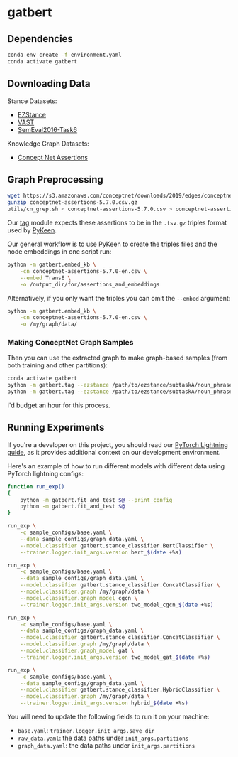 # gatbert

## Dependencies

```bash
conda env create -f environment.yaml
conda activate gatbert
```

## Downloading Data

Stance Datasets:
- [EZStance](https://github.com/chenyez/EZ-STANCE)
- [VAST](https://github.com/emilyallaway/zero-shot-stance/tree/master/data/VAST)
- [SemEval2016-Task6](https://www.saifmohammad.com/WebDocs/stance-data-all-annotations.zip)

Knowledge Graph Datasets:
- [Concept Net Assertions](https://s3.amazonaws.com/conceptnet/downloads/2019/edges/conceptnet-assertions-5.7.0.csv.gz)

## Graph Preprocessing

```bash
wget https://s3.amazonaws.com/conceptnet/downloads/2019/edges/conceptnet-assertions-5.7.0.csv.gz
gunzip conceptnet-assertions-5.7.0.csv.gz
utils/cn_grep.sh < conceptnet-assertions-5.7.0.csv > conceptnet-assertions-5.7.0-en.csv
```

Our [tag](gatbert/tag.py) module expects these assertions to be in the `.tsv.gz` triples format used by [PyKeen](https://pykeen.readthedocs.io/en/stable/).

Our general workflow is to use PyKeen to create the triples files and the node embeddings in one script run:
```bash
python -m gatbert.embed_kb \
	-cn conceptnet-assertions-5.7.0-en.csv \
	--embed TransE \
	-o /output_dir/for/assertions_and_embeddings
```

Alternatively, if you only want the triples you can omit the `--embed` argument:
```bash
python -m gatbert.embed_kb \
	-cn conceptnet-assertions-5.7.0-en.csv \
	-o /my/graph/data/
```

### Making ConceptNet Graph Samples

Then you can use the extracted graph to make graph-based samples (from both training and other partitions):
```bash
conda activate gatbert
python -m gatbert.tag --ezstance /path/to/ezstance/subtaskA/noun_phrase/raw_train_all_onecol.csv --graph /my/graph/data -o train_graph.tsv
python -m gatbert.tag --ezstance /path/to/ezstance/subtaskA/noun_phrase/raw_val_all_onecol.csv   --graph /my/graph/data -o val_graph.tsv
```
I'd budget an hour for this process.


## Running Experiments

If you're a developer on this project, you should read our [PyTorch Lightning guide](https://github.com/UF-NLPC-Lab/Guides/tree/main/pytorch-lightning),
as it provides additional context on our development environment.

Here's an example of how to run different models with different data using PyTorch lightning configs:

```bash
function run_exp()
{
	python -m gatbert.fit_and_test $@ --print_config
	python -m gatbert.fit_and_test $@
}

run_exp \
	-c sample_configs/base.yaml \
	--data sample_configs/graph_data.yaml \
	--model.classifier gatbert.stance_classifier.BertClassifier \
	--trainer.logger.init_args.version bert_$(date +%s)

run_exp \
	-c sample_configs/base.yaml \
	--data sample_configs/graph_data.yaml \
	--model.classifier gatbert.stance_classifier.ConcatClassifier \
	--model.classifier.graph /my/graph/data \
	--model.classifier.graph_model cgcn \
	--trainer.logger.init_args.version two_model_cgcn_$(date +%s)

run_exp \
	-c sample_configs/base.yaml \
	--data sample_configs/graph_data.yaml \
	--model.classifier gatbert.stance_classifier.ConcatClassifier \
	--model.classifier.graph /my/graph/data \
	--model.classifier.graph_model gat \
	--trainer.logger.init_args.version two_model_gat_$(date +%s)

run_exp \
	-c sample_configs/base.yaml \
	--data sample_configs/graph_data.yaml \
	--model.classifier gatbert.stance_classifier.HybridClassifier \
	--model.classifier.graph /my/graph/data \
	--trainer.logger.init_args.version hybrid_$(date +%s)
```

You will need to update the following fields to run it on your machine:
- `base.yaml`: `trainer.logger.init_args.save_dir`
- `raw_data.yaml`: the data paths under `init_args.partitions`
- `graph_data.yaml`: the data paths under `init_args.partitions`

